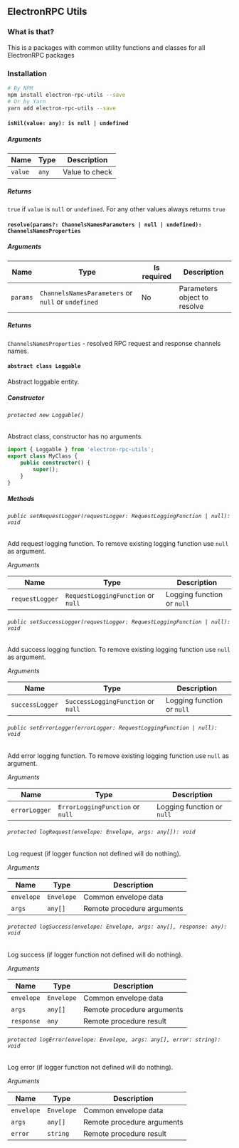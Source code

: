 ## ElectronRPC Utils

### What is that?

This is a packages with common utility functions and classes for all ElectronRPC packages

### Installation

```bash
# By NPM
npm install electron-rpc-utils --save
# Or by Yarn
yarn add electron-rpc-utils --save
```

#### `isNil(value: any): is null | undefined`

##### Arguments

| Name    | Type  | Description    |
| ------- | ----- | -------------- |
| `value` | `any` | Value to check |

##### Returns

`true` if `value` is `null` or `undefined`. For any other values always returns `true`

#### `resolve(params?: ChannelsNamesParameters | null | undefined): ChannelsNamesProperties`

##### Arguments

| Name     | Type                                               | Is required | Description                  |
| -------- | -------------------------------------------------- | ----------- | ---------------------------- |
| `params` | `ChannelsNamesParameters` or `null` or `undefined` | No          | Parameters object to resolve |

##### Returns

`ChannelsNamesProperties` - resolved RPC request and response channels names.

#### `abstract class Loggable`

Abstract loggable entity.

##### Constructor

###### `protected new Loggable()`

Abstract class, constructor has no arguments.

```typescript
import { Loggable } from 'electron-rpc-utils';
export class MyClass {
    public constructor() {
        super();
    }
}
```

##### Methods

###### `public setRequestLogger(requestLogger: RequestLoggingFunction | null): void`

Add request logging function. To remove existing logging function use `null` as argument.

_Arguments_

| Name            | Type                               | Description                |
| --------------- | ---------------------------------- | -------------------------- |
| `requestLogger` | `RequestLoggingFunction` or `null` | Logging function or `null` |

###### `public setSuccessLogger(requestLogger: RequestLoggingFunction | null): void`

Add success logging function. To remove existing logging function use `null` as argument.

_Arguments_

| Name            | Type                               | Description                |
| --------------- | ---------------------------------- | -------------------------- |
| `successLogger` | `SuccessLoggingFunction` or `null` | Logging function or `null` |

###### `public setErrorLogger(errorLogger: RequestLoggingFunction | null): void`

Add error logging function. To remove existing logging function use `null` as argument.

_Arguments_

| Name          | Type                             | Description                |
| ------------- | -------------------------------- | -------------------------- |
| `errorLogger` | `ErrorLoggingFunction` or `null` | Logging function or `null` |

###### `protected logRequest(envelope: Envelope, args: any[]): void`

Log request (if logger function not defined will do nothing).

_Arguments_

| Name       | Type       | Description                |
| ---------- | ---------- | -------------------------- |
| `envelope` | `Envelope` | Common envelope data       |
| `args`     | `any[]`    | Remote procedure arguments |

###### `protected logSuccess(envelope: Envelope, args: any[], response: any): void`

Log success (if logger function not defined will do nothing).

_Arguments_

| Name       | Type       | Description                |
| ---------- | ---------- | -------------------------- |
| `envelope` | `Envelope` | Common envelope data       |
| `args`     | `any[]`    | Remote procedure arguments |
| `response` | `any`      | Remote procedure result    |

###### `protected logError(envelope: Envelope, args: any[], error: string): void`

Log error (if logger function not defined will do nothing).

_Arguments_

| Name       | Type       | Description                |
| ---------- | ---------- | -------------------------- |
| `envelope` | `Envelope` | Common envelope data       |
| `args`     | `any[]`    | Remote procedure arguments |
| `error`    | `string`   | Remote procedure result    |
